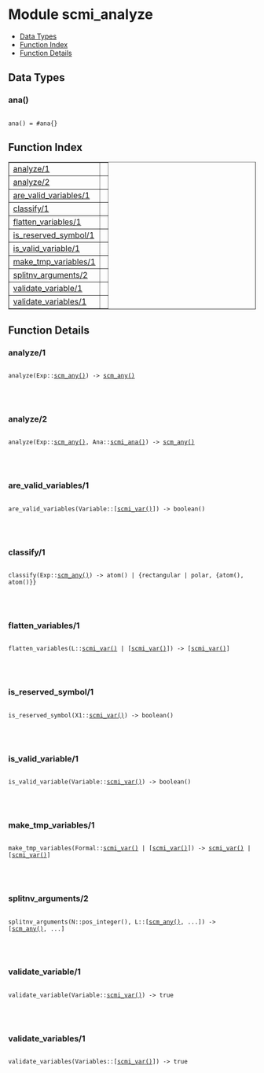 

# Module scmi_analyze #
* [Data Types](#types)
* [Function Index](#index)
* [Function Details](#functions)



<a name="types"></a>

## Data Types ##




### <a name="type-ana">ana()</a> ###



<pre><code>
ana() = #ana{}
</code></pre>


<a name="index"></a>

## Function Index ##


<table width="100%" border="1" cellspacing="0" cellpadding="2" summary="function index"><tr><td valign="top"><a href="#analyze-1">analyze/1</a></td><td></td></tr><tr><td valign="top"><a href="#analyze-2">analyze/2</a></td><td></td></tr><tr><td valign="top"><a href="#are_valid_variables-1">are_valid_variables/1</a></td><td></td></tr><tr><td valign="top"><a href="#classify-1">classify/1</a></td><td></td></tr><tr><td valign="top"><a href="#flatten_variables-1">flatten_variables/1</a></td><td></td></tr><tr><td valign="top"><a href="#is_reserved_symbol-1">is_reserved_symbol/1</a></td><td></td></tr><tr><td valign="top"><a href="#is_valid_variable-1">is_valid_variable/1</a></td><td></td></tr><tr><td valign="top"><a href="#make_tmp_variables-1">make_tmp_variables/1</a></td><td></td></tr><tr><td valign="top"><a href="#splitnv_arguments-2">splitnv_arguments/2</a></td><td></td></tr><tr><td valign="top"><a href="#validate_variable-1">validate_variable/1</a></td><td></td></tr><tr><td valign="top"><a href="#validate_variables-1">validate_variables/1</a></td><td></td></tr></table>


<a name="functions"></a>

## Function Details ##

<a name="analyze-1"></a>

### analyze/1 ###


<pre><code>
analyze(Exp::<a href="#type-scm_any">scm_any()</a>) -&gt; <a href="#type-scm_any">scm_any()</a>
</code></pre>

<br></br>



<a name="analyze-2"></a>

### analyze/2 ###


<pre><code>
analyze(Exp::<a href="#type-scm_any">scm_any()</a>, Ana::<a href="#type-scmi_ana">scmi_ana()</a>) -&gt; <a href="#type-scm_any">scm_any()</a>
</code></pre>

<br></br>



<a name="are_valid_variables-1"></a>

### are_valid_variables/1 ###


<pre><code>
are_valid_variables(Variable::[<a href="#type-scmi_var">scmi_var()</a>]) -&gt; boolean()
</code></pre>

<br></br>



<a name="classify-1"></a>

### classify/1 ###


<pre><code>
classify(Exp::<a href="#type-scm_any">scm_any()</a>) -&gt; atom() | {rectangular | polar, {atom(), atom()}}
</code></pre>

<br></br>



<a name="flatten_variables-1"></a>

### flatten_variables/1 ###


<pre><code>
flatten_variables(L::<a href="#type-scmi_var">scmi_var()</a> | [<a href="#type-scmi_var">scmi_var()</a>]) -&gt; [<a href="#type-scmi_var">scmi_var()</a>]
</code></pre>

<br></br>



<a name="is_reserved_symbol-1"></a>

### is_reserved_symbol/1 ###


<pre><code>
is_reserved_symbol(X1::<a href="#type-scmi_var">scmi_var()</a>) -&gt; boolean()
</code></pre>

<br></br>



<a name="is_valid_variable-1"></a>

### is_valid_variable/1 ###


<pre><code>
is_valid_variable(Variable::<a href="#type-scmi_var">scmi_var()</a>) -&gt; boolean()
</code></pre>

<br></br>



<a name="make_tmp_variables-1"></a>

### make_tmp_variables/1 ###


<pre><code>
make_tmp_variables(Formal::<a href="#type-scmi_var">scmi_var()</a> | [<a href="#type-scmi_var">scmi_var()</a>]) -&gt; <a href="#type-scmi_var">scmi_var()</a> | [<a href="#type-scmi_var">scmi_var()</a>]
</code></pre>

<br></br>



<a name="splitnv_arguments-2"></a>

### splitnv_arguments/2 ###


<pre><code>
splitnv_arguments(N::pos_integer(), L::[<a href="#type-scm_any">scm_any()</a>, ...]) -&gt; [<a href="#type-scm_any">scm_any()</a>, ...]
</code></pre>

<br></br>



<a name="validate_variable-1"></a>

### validate_variable/1 ###


<pre><code>
validate_variable(Variable::<a href="#type-scmi_var">scmi_var()</a>) -&gt; true
</code></pre>

<br></br>



<a name="validate_variables-1"></a>

### validate_variables/1 ###


<pre><code>
validate_variables(Variables::[<a href="#type-scmi_var">scmi_var()</a>]) -&gt; true
</code></pre>

<br></br>



